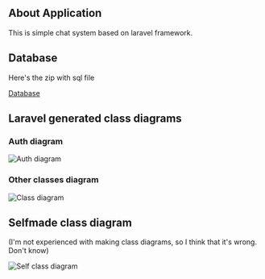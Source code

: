 ## About Application

This is simple chat system based on laravel framework. 

## Database

Here's the zip with sql file

<a href='https://drive.google.com/file/d/0B3y5PMOy0gXuTjcwTjlLYUpFMjA/view?usp=sharing'>Database</a>

## Laravel generated class diagrams

### Auth diagram

<img src="https://pp.vk.me/c637526/v637526131/2b502/WmUqFr-cbhI.jpg" alt="Auth diagram"></a>

### Other classes diagram

<img src="https://pp.vk.me/c637526/v637526131/2b514/QZHeky3v5YQ.jpg" alt="Class diagram"></a>

## Selfmade class diagram

(I'm not experienced with making class diagrams, so I think that it's wrong. Don't know)

<img src="https://pp.vk.me/c637526/v637526131/2b50b/ibDFy6jKu-I.jpg" alt="Self class diagram"></a>
